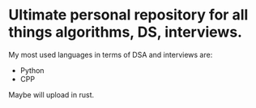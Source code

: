 # Ultimate personal repository for all things algorithms, DS, interviews.
My most used languages in terms of DSA and interviews are:  
- Python
- CPP

Maybe will upload in rust.
